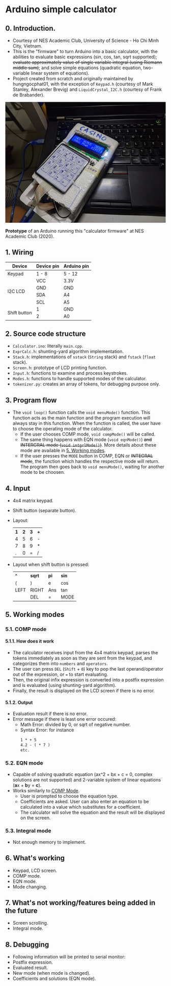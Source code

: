 # Arduino simple calculator

## 0. Introduction.
- Courtesy of NES Academic Club, University of Science - Ho Chi Minh City, Vietnam.
- This is the "firmware" to turn Arduino into a basic calculator, with the abilities to evaluate basic expressions (sin, cos, tan, sqrt supported); ~~evaluate approximately value of single variable integral (using Riemann middle sum)~~; and solve simple equations (quadratic equation, two-variable linear system of equations).
- Project created from scratch and originally maintained by hungngocphat01, with the exception of ``Keypad.h`` (courtesy of Mark Stanley, Alexander Brevig) and ``LiquidCrystal_I2C.h`` (courtesy of Frank de Brabander).

![**Prototype** of an Arduino running this "calculator firmware" at NES Academic Club (2020).](prototype.jpg)  

**Prototype** of an Arduino running this "calculator firmware" at NES Academic Club (2020).

## 1. Wiring
<table class="tg">
<thead>
  <tr>
    <th class="tg-1wig">Device</th>
    <th class="tg-1wig">Device pin</th>
    <th class="tg-1wig">Arduino pin</th>
  </tr>
</thead>
<tbody>
  <tr>
    <td class="tg-1wig">Keypad</td>
    <td class="tg-0lax">1 - 8</td>
    <td class="tg-0lax">5 - 12</td>
  </tr>
  <tr>
    <td class="tg-1wig" rowspan="4">I2C LCD</td>
    <td class="tg-0lax">VCC</td>
    <td class="tg-0lax">3.3V</td>
  </tr>
  <tr>
    <td class="tg-0lax">GND</td>
    <td class="tg-0lax">GND</td>
  </tr>
  <tr>
    <td class="tg-0lax">SDA</td>
    <td class="tg-0lax">A4</td>
  </tr>
  <tr>
    <td class="tg-0lax">SCL</td>
    <td class="tg-0lax">A5</td>
  </tr>
  <tr>
    <td class="tg-1wig" rowspan="2">Shift button</td>
    <td class="tg-0lax">1</td>
    <td class="tg-0lax">GND</td>
  </tr>
  <tr>
    <td class="tg-0lax">2</td>
    <td class="tg-0lax">A0</td>
  </tr>
</tbody>
</table>

## 2. Source code structure
- ``Calculator.ino``: literally ``main.cpp``.
- ``ExprCalc.h``: shunting-yard algorithm implementation.
- ``Stack.h``: implementations of ``sstack`` (``String`` stack) and ``fstack`` (``float`` stack).
- ``Screen.h``: prototype of LCD printing function.
- ``Input.h``: functions to examine and process keystrokes.
- ``Modes.h``: functions to handle supported modes of the calculator.
- ``tokenizer.py``: creates an array of tokens, for debugging purpose only.

## 3. Program flow
- The ``void loop()`` function calls the ``void menuMode()`` function. This function acts as the main function and the program execution will always stay in this function. When the function is called, the user have to choose the operating mode of the calculator.
  - If the user chooses COMP mode, ``void compMode()`` will be called.
  - The same thing happens with EQN mode (``void eqnMode()``) ~~and INTERGRAL mode (``void intgrlMode()``)~~. More details about these mode are available in [5. Working modes](#51-comp-mode).
  - If the user presses the ``MODE`` button in COMP, EQN or ~~INTEGRAL mode~~, the function which handles the respective mode will return. The program then goes back to ``void menuMode()``, waiting for another mode to be choosen.

## 4. Input
- 4x4 matrix keypad.
- Shift button (separate button).
- Layout:
  <table class="tg">
    <tbody>
    <tr>
      <th class="tg-0lax">1</th>
      <th class="tg-0lax">2</th>
      <th class="tg-0lax">3</th>
      <th class="tg-0lax">+</th>
    </tr>
    <tr>
      <td class="tg-0lax">4</td>
      <td class="tg-0lax">5</td>
      <td class="tg-0lax">6</td>
      <td class="tg-0lax">-</td>
    </tr>
    <tr>
      <td class="tg-0lax">7</td>
      <td class="tg-0lax">8</td>
      <td class="tg-0lax">9</td>
      <td class="tg-0lax">*</td>
    </tr>
    <tr>
      <td class="tg-0lax">.</td>
      <td class="tg-0lax">0</td>
      <td class="tg-0lax">=</td>
      <td class="tg-0lax">/</td>
    </tr>
  </tbody>
  </table>

- Layout when shift button is pressed:
  <table class="tg">
  <tbody>
    <tr>
      <th class="tg-0lax">^</th>
      <th class="tg-0lax">sqrt</th>
      <th class="tg-0lax">pi</th>
      <th class="tg-0lax">sin</th>
    </tr>
    <tr>
      <td class="tg-0lax">(</td>
      <td class="tg-0lax">)</td>
      <td class="tg-0lax">e</td>
      <td class="tg-0lax">cos</td>
    </tr>
    <tr>
      <td class="tg-0lax">LEFT</td>
      <td class="tg-0lax">RIGHT</td>
      <td class="tg-0lax">Ans</td>
      <td class="tg-0lax">tan</td>
    </tr>
    <tr>
      <td class="tg-0lax"></td>
      <td class="tg-0lax">DEL</td>
      <td class="tg-0lax">=</td>
      <td class="tg-0lax">MODE</td>
    </tr>
  </tbody>
  </table>

## 5. Working modes
### 5.1. COMP mode

#### 5.1.1. How does it work
- The calculator receives input from the 4x4 matrix keypad, parses the tokens immediately as soon as they are sent from the keypad, and categorizes them into ``numbers`` and ``operators``.
- The user can press ``DEL`` (``Shift`` + ``0``) key to pop the last operand/operator out of the expression, or ``=`` to start evaluating.
- Then, the original infix expression is converted into a postfix expression and is evaluated (using shunting-yard algorithm).
- Finally, the result is displayed on the LCD screen if there is no error.

#### 5.1.2. Output
- Evaluation result if there is no error.
- Error message if there is least one error occured:
  - Math Error: divided by 0, or sqrt of negative number.
  - Syntax Error: for instance
    ```
    1 * + 5
    4.2 - ( * 7 )
    etc.
    ```
### 5.2. EQN mode
- Capable of solving quadratic equation (ax^2 + bx + c = 0, complex solutions are not supported) and 2-variable system of linear equations (**a**x + **b**y = **c**).
- Works similarly to [COMP Mode](#51-comp-mode).
  - User is prompted to choose the equation type.
  - Coefficients are asked. User can also enter an equation to be calculated into a value which substitutes for a coefficient.
  - The calculator will solve the equation and the result will be displayed on the screen.
### 5.3. Integral mode
- Not enough memory to implement.

## 6. What's working
- Keypad, LCD screen.
- COMP mode.
- EQN mode.
- Mode changing.

## 7. What's not working/features being added in the future
- Screen scrolling.
- Integral mode.

## 8. Debugging
- Following information will be printed to serial monitor:
 - Postfix expression.
 - Evaluated result.
 - New mode (when mode is changed).
 - Coefficients and solutions (EQN mode).
